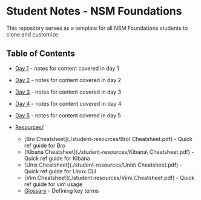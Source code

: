 # Student Notes - NSM Foundations

This repository serves as a template for all NSM Foundations students to clone and customize.


## Table of Contents



- [Day 1](./day1/index.md) - notes for content covered in day 1
- [Day 2](./day2/index.md) - notes for content covered in day 2
- [Day 3](./day3/index.md) - notes for content covered in day 3
- [Day 4](./day4/index.md) - notes for content covered in day 4
- [Day 5](./day5/index.md) - notes for content covered in day 5

- [Resources/](./student-resources)    
    - [Bro Cheatsheet](./student-resources/Bro\ Cheatsheet.pdf) - Quick ref guide for Bro
    - [Kibana Cheatsheet](./student-resources/Kibana\ Cheatsheet.pdf) - Quick ref guide for Kibana
    - [Unix Cheatsheet](./student-resources/Unix\ Cheatsheet.pdf) - Quick ref guide for Linux CLI
    - [Vim Cheatsheet](./student-resources/Vim\ Cheatsheet.pdf) - Quick ref guide for vim usage
    - [Glossary](./student-resources/glossary.md) - Defining key terms
